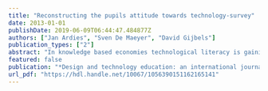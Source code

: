 ```yaml
---
title: "Reconstructing the pupils attitude towards technology-survey"
date: 2013-01-01
publishDate: 2019-06-09T06:44:47.484877Z
authors: ["Jan Ardies", "Sven De Maeyer", "David Gijbels"]
publication_types: ["2"]
abstract: "In knowledge based economies technological literacy is gaining interest. Technological literacy correlates with attitude towards technology. When measuring technological literacy as an outcome of education, the attitudinal dimension has to be taken into account. This requires a valid, reliable instrument that should be as concise as possible, in order to use it in correlation with other instruments. The PATT instrument as developed in the nineties is an extensive survey that hasnt been revalidated over the last three decades. The Pupils Attitudes Towards Technology (PATT) instrument was reconstructed and revalidated. The validation study was done in two major steps. First a pilot study with 250 students, followed by a main study with 3000 students. Different factors of the instrument were analysed on their internal consistency. Also the goodness of fit indices of the complete model were checked in a confirmatory factor analysis. This resulted in an instrument with six sub-factors and 24 items of attitude towards technology. The six factors are Career Aspirations, Interest in Technology, Tediousness of Technology, Positive Perception of Effects of Technology, Perception of Difficulty and Perception of Technology as a Subject for Boys or for Boys and Girls. The instrument is easy to use, reliable and validated. It opens a door to further research and evaluation of technology education."
featured: false
publication: "*Design and technology education: an international journal*"
url_pdf: "https://hdl.handle.net/10067/1056390151162165141"
---
```


